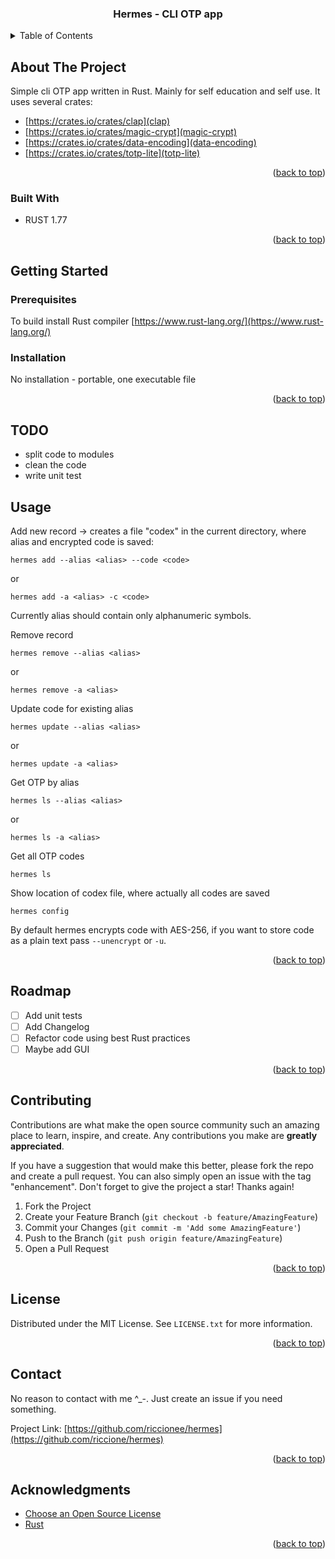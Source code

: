 <a name="readme-top"></a>

<!-- PROJECT SHIELDS -->
<!--
*** I'm using markdown "reference style" links for readability.
*** Reference links are enclosed in brackets [ ] instead of parentheses ( ).
*** See the bottom of this document for the declaration of the reference variables
*** for contributors-url, forks-url, etc. This is an optional, concise syntax you may use.
*** https://www.markdownguide.org/basic-syntax/#reference-style-links
-->
<div align="center">
  <h3 align="center">Hermes - CLI OTP app</h3>
</div>

<!-- TABLE OF CONTENTS -->
<details>
  <summary>Table of Contents</summary>
  <ol>
    <li>
      <a href="#about-the-project">About The Project</a>
      <ul>
        <li><a href="#built-with">Built With</a></li>
      </ul>
    </li>
    <li>
      <a href="#getting-started">Getting Started</a>
      <ul>
        <li><a href="#prerequisites">Prerequisites</a></li>
        <li><a href="#installation">Installation</a></li>
      </ul>
    </li>
    <li><a href="#usage">Usage</a></li>
    <li><a href="#roadmap">Roadmap</a></li>
    <li><a href="#contributing">Contributing</a></li>
    <li><a href="#license">License</a></li>
    <li><a href="#contact">Contact</a></li>
    <li><a href="#acknowledgments">Acknowledgments</a></li>
  </ol>
</details>

<!-- ABOUT THE PROJECT -->
## About The Project

Simple cli OTP app written in Rust. Mainly for self education and self use.
It uses several crates:
- [https://crates.io/crates/clap](clap)
- [https://crates.io/crates/magic-crypt](magic-crypt)
- [https://crates.io/crates/data-encoding](data-encoding)
- [https://crates.io/crates/totp-lite](totp-lite)

<p align="right">(<a href="#readme-top">back to top</a>)</p>

### Built With

* RUST 1.77

<p align="right">(<a href="#readme-top">back to top</a>)</p>

<!-- GETTING STARTED -->
## Getting Started

### Prerequisites

To build install Rust compiler [https://www.rust-lang.org/](https://www.rust-lang.org/)

### Installation

No installation - portable, one executable file

<p align="right">(<a href="#readme-top">back to top</a>)</p>

<!-- TODO -->
## TODO
- split code to modules
- clean the code
- write unit test

<!-- USAGE EXAMPLES -->
## Usage

Add new record -> creates a file "codex" in the current directory, 
where alias and encrypted code is saved:

`hermes add --alias <alias> --code <code>`

or

`hermes add -a <alias> -c <code>`

Currently alias should contain only alphanumeric symbols.

Remove record

`hermes remove --alias <alias>`

or

`hermes remove -a <alias>`

Update code for existing alias

`hermes update --alias <alias>`

or

`hermes update -a <alias>`

Get OTP by alias

`hermes ls --alias <alias>`

or

`hermes ls -a <alias>`

Get all OTP codes

`hermes ls`

Show location of codex file, where actually all codes are saved

`hermes config`

By default hermes encrypts code with AES-256, if you want to store code as a
plain text pass `--unencrypt` or `-u`.

<p align="right">(<a href="#readme-top">back to top</a>)</p>

<!-- ROADMAP -->
## Roadmap

- [ ] Add unit tests
- [ ] Add Changelog
- [ ] Refactor code using best Rust practices
- [ ] Maybe add GUI

<p align="right">(<a href="#readme-top">back to top</a>)</p>

<!-- CONTRIBUTING -->
## Contributing

Contributions are what make the open source community such an amazing place to learn, inspire, and create. Any contributions you make are **greatly appreciated**.

If you have a suggestion that would make this better, please fork the repo and create a pull request. You can also simply open an issue with the tag "enhancement".
Don't forget to give the project a star! Thanks again!

1. Fork the Project
2. Create your Feature Branch (`git checkout -b feature/AmazingFeature`)
3. Commit your Changes (`git commit -m 'Add some AmazingFeature'`)
4. Push to the Branch (`git push origin feature/AmazingFeature`)
5. Open a Pull Request

<p align="right">(<a href="#readme-top">back to top</a>)</p>

<!-- LICENSE -->
## License

Distributed under the MIT License. See `LICENSE.txt` for more information.

<p align="right">(<a href="#readme-top">back to top</a>)</p>

<!-- CONTACT -->
## Contact

No reason to contact with me ^_-.
Just create an issue if you need something.

Project Link:
[https://github.com/riccionee/hermes](https://github.com/riccione/hermes)

<p align="right">(<a href="#readme-top">back to top</a>)</p>

<!-- ACKNOWLEDGMENTS -->
## Acknowledgments

* [Choose an Open Source License](https://choosealicense.com)
* [Rust](https://www.rust-lang.org/)

<p align="right">(<a href="#readme-top">back to top</a>)</p>
